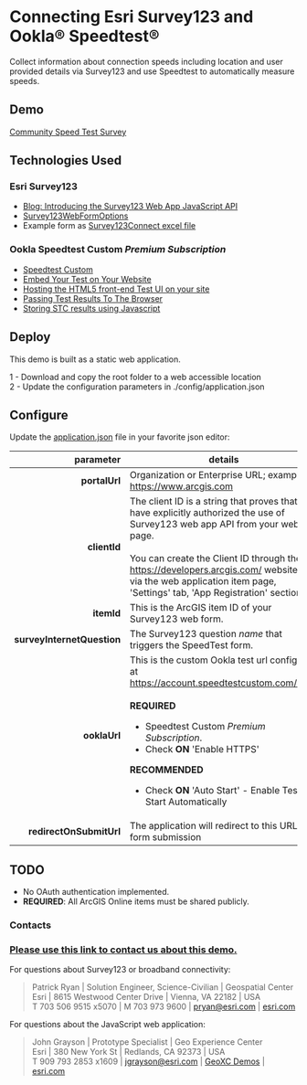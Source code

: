 # Connecting Esri Survey123 and Ookla® Speedtest®
 
Collect information about connection speeds including location and user provided details via Survey123 and use Speedtest to automatically measure speeds.   

## Demo
[Community Speed Test Survey](https://geoxc-apps2.bd.esri.com/DataCollection/Survey123Speedtest/index.html)

## Technologies Used

### Esri Survey123
- [Blog: Introducing the Survey123 Web App JavaScript API](https://community.esri.com/t5/arcgis-survey123-blog/introducing-the-survey123-web-app-javascript-api/ba-p/896667)
- [Survey123WebFormOptions](https://developers.arcgis.com/survey123/api-reference/web-app/Survey123WebFormOptions)
- Example form as [Survey123Connect excel file](https://github.com/jgrayson-apl/OoklaSpeedtest/blob/master/assets/APL_Ookla_Survey.xlsx)

### Ookla Speedtest Custom *Premium Subscription*
- [Speedtest Custom](https://www.ookla.com/speedtest-custom)
- [Embed Your Test on Your Website](https://support.ookla.com/hc/en-us/articles/115003370267-Embed-Your-Test-on-Your-Website)
- [Hosting the HTML5 front-end Test UI on your site](https://support.ookla.com/hc/en-us/articles/115001660712-Hosting-the-HTML5-front-end-Test-UI-on-your-site)
- [Passing Test Results To The Browser](https://support.ookla.com/hc/en-us/articles/115005319507-Passing-Test-Results-To-The-Browser)
- [Storing STC results using Javascript](https://support.ookla.com/hc/en-us/articles/360000725112)

## Deploy

This demo is built as a static web application.

1 - Download and copy the root folder to a web accessible location\
2 - Update the configuration parameters in ./config/application.json 

## Configure

Update the [application.json](https://github.com/jgrayson-apl/OoklaSpeedtest/blob/master/config/application.json) file in your favorite json editor:

|                  parameter | details                                                                                                                                                                                                                                                                                                     |
|---------------------------:|-------------------------------------------------------------------------------------------------------------------------------------------------------------------------------------------------------------------------------------------------------------------------------------------------------------|
|              **portalUrl** | Organization or Enterprise URL; example: https://www.arcgis.com                                                                                                                                                                                                                                             |
|               **clientId** | The client ID is a string that proves that you have explicitly authorized the use of Survey123 web app API from your web page.<br><br>You can create the Client ID through the https://developers.arcgis.com/ website, or via the web application item page, 'Settings' tab, 'App Registration' section.    |
|                 **itemId** | This is the ArcGIS item ID of your Survey123 web form.                                                                                                                                                                                                                                                      |
| **surveyInternetQuestion** | The Survey123 question *name* that triggers the SpeedTest form.                                                                                                                                                                                                                                             |
|               **ooklaUrl** | This is the custom Ookla test url configured at https://account.speedtestcustom.com/login <br><br>**REQUIRED**<ul><li>Speedtest Custom *Premium Subscription*.</li><li>Check **ON** 'Enable HTTPS'</li></ul>**RECOMMENDED**<ul><li>Check **ON** 'Auto Start' - Enable Test to Start Automatically</li></ul> |
|    **redirectOnSubmitUrl** | The application will redirect to this URL on form submission                                                                                                                                                                                                                                                |

## TODO
- No OAuth authentication implemented.
- **REQUIRED**: All ArcGIS Online items must be shared publicly.

### Contacts

### [Please use this link to contact us about this demo.](mailto:jgrayson@esri.com;pryan@esri.com?subject=Survey123%20and%20OOKLA%20Speedtest%20Integration%20on%20GitHub&body=Hello,%0A%20%20I%20have%20a%20quesiton%20about%20the%20OOKLA%20Speed%20Test%20demo.) 

For questions about Survey123 or broadband connectivity:
> Patrick Ryan | Solution Engineer, Science-Civilian | Geospatial Center\
> Esri | 8615 Westwood Center Drive | Vienna, VA 22182 | USA\
> T 703 506 9515 x5070 | M 703 973 9600 | [pryan@esri.com](mailto:pryan@esri.com?subject=OoklaSpeedtest%20on%20GitHub&body=Hi%20Patrick,%0A%20%20I%20have%20a%20quesiton%20about%20the%20OOKLA%20Speed%20Test%20demo.) | [esri.com](https://www.esri.com)

 
For questions about the JavaScript web application:
> John Grayson | Prototype Specialist | Geo Experience Center\
> Esri | 380 New York St | Redlands, CA 92373 | USA\
> T 909 793 2853 x1609 | [jgrayson@esri.com](mailto:jgrayson@esri.com?subject=OoklaSpeedtest%20on%20GitHub&body=Hi%20John,%0A%20%20I%20have%20a%20quesiton%20about%20the%20OOKLA%20Speed%20Test%20demo.) | [GeoXC Demos](https://www.esriurl.com/GeoXCDemos) | [esri.com](https://www.esri.com)
